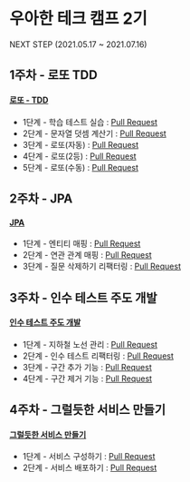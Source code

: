 # 우아한 테크 캠프 2기
NEXT STEP (2021.05.17 ~ 2021.07.16)
## 1주차 - 로또 TDD 
#### [로또 - TDD](https://github.com/yjs2952/java-lotto)
* 1단계 - 학습 테스트 실습 : [Pull Request](https://github.com/next-step/java-lotto/pull/1479)
* 2단계 - 문자열 덧셈 계산기 : [Pull Request](https://github.com/next-step/java-lotto/pull/1494)
* 3단계 - 로또(자동) : [Pull Request](https://github.com/next-step/java-lotto/pull/1551)
* 4단계 - 로또(2등) : [Pull Request](https://github.com/next-step/java-lotto/pull/1595)
* 5단계 - 로또(수동) : [Pull Request](https://github.com/next-step/java-lotto/pull/1628)

## 2주차 - JPA
#### [JPA](https://github.com/yjs2952/jwp-qna)
* 1단계 - 엔티티 매핑 : [Pull Request](https://github.com/next-step/jwp-qna/pull/12)
* 2단계 - 연관 관계 매핑 : [Pull Request](https://github.com/next-step/jwp-qna/pull/18)
* 3단계 - 질문 삭제하기 리팩터링 : [Pull Request](https://github.com/next-step/jwp-qna/pull/38)

## 3주차 - 인수 테스트 주도 개발
#### [인수 테스트 주도 개발](https://github.com/yjs2952/atdd-subway-admin)
* 1단계 - 지하철 노선 관리 : [Pull Request](https://github.com/next-step/atdd-subway-admin/pull/163)
* 2단계 - 인수 테스트 리팩터링 : [Pull Request](https://github.com/next-step/atdd-subway-admin/pull/217)
* 3단계 - 구간 추가 기능 : [Pull Request](https://github.com/next-step/atdd-subway-admin/pull/244)
* 4단계 - 구간 제거 기능 : [Pull Request](https://github.com/next-step/atdd-subway-admin/pull/284) 

## 4주차 - 그럴듯한 서비스 만들기
#### [그럴듯한 서비스 만들기](https://github.com/yjs2952/infra-subway-deploy/tree/yjs2952)
* 1단계 - 서비스 구성하기 : [Pull Request](https://github.com/next-step/infra-subway-deploy/pull/82)
* 2단계 - 서비스 배포하기 : [Pull Request](https://github.com/next-step/infra-subway-deploy/pull/113)
